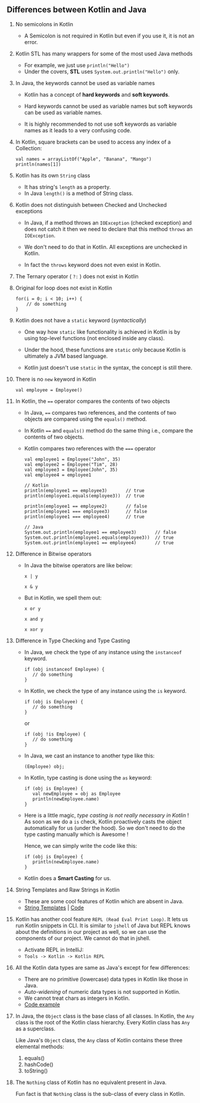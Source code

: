 ## Differences between Kotlin and Java


1. No semicolons in Kotlin
    * A Semicolon is not required in Kotlin but even if you use it, it is not an error.


2. Kotlin STL has many wrappers for some of the most used Java methods
    * For example, we just use `println("Hello")`
    * Under the covers, **STL** uses `System.out.println("Hello")` only.


3. In Java, the keywords cannot be used as variable names

    * Kotlin has a concept of **hard keywords** and **soft keywords**.

    * Hard keywords cannot be used as variable names but soft keywords can be used as variable names.

    * It is highly recommended to not use soft keywords as variable names as it leads to a
   very confusing code.


4. In Kotlin, square brackets can be used to access any index of a Collection:
    ```
    val names = arrayListOf("Apple", "Banana", "Mango")  
    println(names[1])
   ```

5.  Kotlin has its own `String` class
    * It has string's `length` as a property.
    * In Java `length()` is a method of String class.
 

6. Kotlin does not distinguish between Checked and Unchecked exceptions
    * In Java, if a method throws an `IOException` (checked exception) and does not catch it
      then we need to declare that this method `throws` an `IOException`.

    * We don't need to do that in Kotlin. All exceptions are unchecked in Kotlin.

    * In fact the `throws` keyword does not even exist in Kotlin.


7. The Ternary operator ( `?:` ) does not exist in Kotlin


8. Original for loop does not exist in Kotlin
    ```
    for(i = 0; i < 10; i++) {
        // do something 
    }
   ```


9. Kotlin does not have a `static` keyword (_syntactically_)

    * One way how `static` like functionality is achieved in Kotlin
      is by using top-level functions (not enclosed inside any class).

    * Under the hood, these functions are `static` only because Kotlin
      is ultimately a JVM based language.

    * Kotlin just doesn't use `static` in the syntax, the concept is still there.


10. There is no `new` keyword in Kotlin

       ```
       val employee = Employee()
       ```

11. In Kotlin, the `==` operator compares the contents of two objects

    * In Java, `==` compares two references, and the contents of two objects are compared using the `equals()` method.

    * In Kotlin `==` and `equals()` method do the same thing i.e., compare the contents of two objects.

    * Kotlin compares two references with the `===` operator

      ```
      val employee1 = Employee("John", 35)
      val employee2 = Employee("Tim", 28)
      val employee3 = Employee(John", 35)
      val employee4 = employee1
   
      // Kotlin
      println(employee1 == employee3)       // true
      println(employee1.equals(employee3))  // true
   
      println(employee1 == employee2)       // false
      println(employee1 === employee3)      // false
      println(employee1 === employee4)      // true
   
      // Java
      System.out.println(employee1 == employee3)       // false
      System.out.println(employee1.equals(employee3))  // true
      System.out.println(employee1 == employee4)       // true
      ```

12. Difference in Bitwise operators
   
    * In Java the bitwise operators are like below:
   
      `x | y`
   
      `x & y`

    * But in Kotlin, we spell them out:

      `x or y`

      `x and y`

      `x xor y`


13. Difference in Type Checking and Type Casting

    * In Java, we check the type of any instance using the `instanceof` keyword.
      ```
      if (obj instanceof Employee) {
         // do something
      }
      ```
    * In Kotlin, we check the type of any instance using the `is` keyword.
      ```
      if (obj is Employee) {
         // do something
      }
      ```
      or
      ```
      if (obj !is Employee) {
         // do something
      }
      ```
    * In Java, we cast an instance to another type like this:
      ```
      (Employee) obj;
      ```
    * In Kotlin, type casting is done using the `as` keyword:
      ```
      if (obj is Employee) {
         val newEmployee = obj as Employee
         println(newEmployee.name)
      }
      ```
    * Here is a little magic, _type casting is not really necessary in Kotlin_ !
      As soon as we do a `is` check, Kotlin proactively casts the object automatically for us (under the hood).
      So we don't need to do the type casting manually which is Awesome !

      Hence, we can simply write the code like this:
      ```
      if (obj is Employee) {
         println(newEmployee.name)
      }
      ```
    * Kotlin does a **Smart Casting** for us.


14. String Templates and Raw Strings in Kotlin

     * These are some cool features of Kotlin which are absent in Java.
     * [String Templates](https://github.com/abhinav-nath/all-about-kotlin/blob/master/src/com/codecafe/basics/stringtemplates/string-templates.md "String Templates in Kotlin") | [Code](https://github.com/abhinav-nath/all-about-kotlin/tree/master/src/com/codecafe/basics/stringtemplates "Code Examples")


15. Kotlin has another cool feature `REPL (Read Eval Print Loop)`. It lets us run Kotlin snippets in CLI.
    It is similar to `jshell` of Java but REPL knows about the definitions in our project as well, so we can use the components of our project.
    We cannot do that in jshell.
    - Activate REPL in IntelliJ:
    - `Tools -> Kotlin -> Kotlin REPL`


16. All the Kotlin data types are same as Java's except for few differences:
    - There are no primitive (lowercase) data types in Kotlin like those in Java.
    - _Auto-widening_ of numeric data types is not supported in Kotlin.
    - We cannot treat chars as integers in Kotlin.
    - [Code example](https://github.com/abhinav-nath/all-about-kotlin/tree/master/src/com/codecafe/basics/datatypes "Datatypes in Kotlin")


17. In Java, the `Object` class is the base class of all classes.
    In Kotlin, the `Any` class is the root of the Kotlin class hierarchy.
    Every Kotlin class has `Any` as a superclass.

    Like Java's `Object` class, the `Any` class of Kotlin contains these three elemental methods:
    1. equals()
    2. hashCode()
    3. toString()


18. The `Nothing` class of Kotlin has no equivalent present in Java.

    Fun fact is that `Nothing` class is the sub-class of every class in Kotlin.